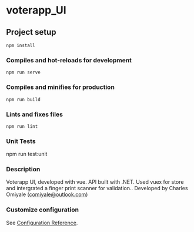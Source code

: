 # voterapp_UI

## Project setup

```
npm install
```

### Compiles and hot-reloads for development

```
npm run serve
```

### Compiles and minifies for production

```
npm run build
```

### Lints and fixes files

```
npm run lint
```

### Unit Tests

npm run test:unit

### Description

Voterapp UI, developed with vue. API built with .NET. Used vuex for store and intergrated a finger print scanner for validation.. Developed by Charles Omiyale (comiyale@outlook.com)

### Customize configuration

See [Configuration Reference](https://cli.vuejs.org/config/).




